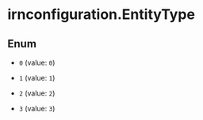 # irnconfiguration.EntityType

## Enum


* `0` (value: `0`)

* `1` (value: `1`)

* `2` (value: `2`)

* `3` (value: `3`)


